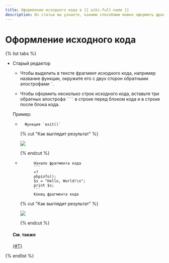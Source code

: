 ```yaml
---
title: Оформление исходного кода в {{ wiki-full-name }}
description: Из статьи вы узнаете, какими способами можно оформить фрагмент исходного кода в тексте.
---
```


# Оформление исходного кода

{% list tabs %}

- Старый редактор
    
    * Чтобы выделить в тексте фрагмент исходного кода, например название функции, окружите его с двух сторон обратными апострофами ``` ` ```.

    * Чтобы оформить несколько строк исходного кода, вставьте три обратных апострофа ` ``` ` в строке перед блоком кода и в строке после блока кода. 

    Пример:

    * ```text
        Функция `exit()` 
      ```

        {% cut "Как выглядит результат" %}

        ![](../../_assets/wiki/code-line.png)

        {% endcut %}

    * ```text
            Начало фрагмента кода
            ```
            <?
            phpinfo();
            $s = "Hello, World!\n";
            print $s;
            ```
            Конец фрагмента кода

      ```

        {% cut "Как выглядит результат" %}

        ![](../../_assets/wiki/listing-nomark.png)

        {% endcut %}

    #### См. также

    [{#T}](highlight.md)

{% endlist %}
